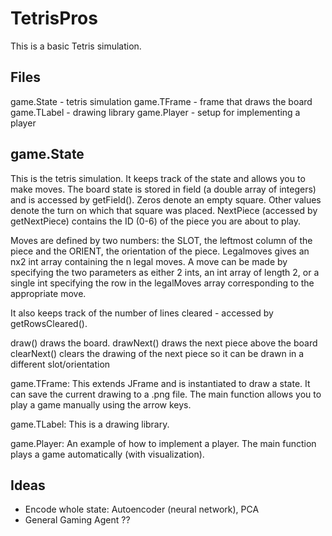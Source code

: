 # TetrisPros

This is a basic Tetris simulation.

## Files
game.State - tetris simulation
game.TFrame - frame that draws the board
game.TLabel - drawing library
game.Player - setup for implementing a player


## game.State
This is the tetris simulation.  It keeps track of the state and allows you to
make moves.  The board state is stored in field (a double array of integers) and
is accessed by getField().  Zeros denote an empty square.  Other values denote
the turn on which that square was placed.  NextPiece (accessed by getNextPiece)
contains the ID (0-6) of the piece you are about to play.

Moves are defined by two numbers: the SLOT, the leftmost column of the piece and
the ORIENT, the orientation of the piece.  Legalmoves gives an nx2 int array
containing the n legal moves.  A move can be made by specifying the two
parameters as either 2 ints, an int array of length 2, or a single int
specifying the row in the legalMoves array corresponding to the appropriate move.

It also keeps track of the number of lines cleared - accessed by getRowsCleared().

draw() draws the board.
drawNext() draws the next piece above the board
clearNext() clears the drawing of the next piece so it can be drawn in a different
slot/orientation


game.TFrame:
This extends JFrame and is instantiated to draw a state.
It can save the current drawing to a .png file.
The main function allows you to play a game manually using the arrow keys.

game.TLabel:
This is a drawing library.

game.Player:
An example of how to implement a player.
The main function plays a game automatically (with visualization).

## Ideas
* Encode whole state: Autoencoder (neural network), PCA
* General Gaming Agent ??